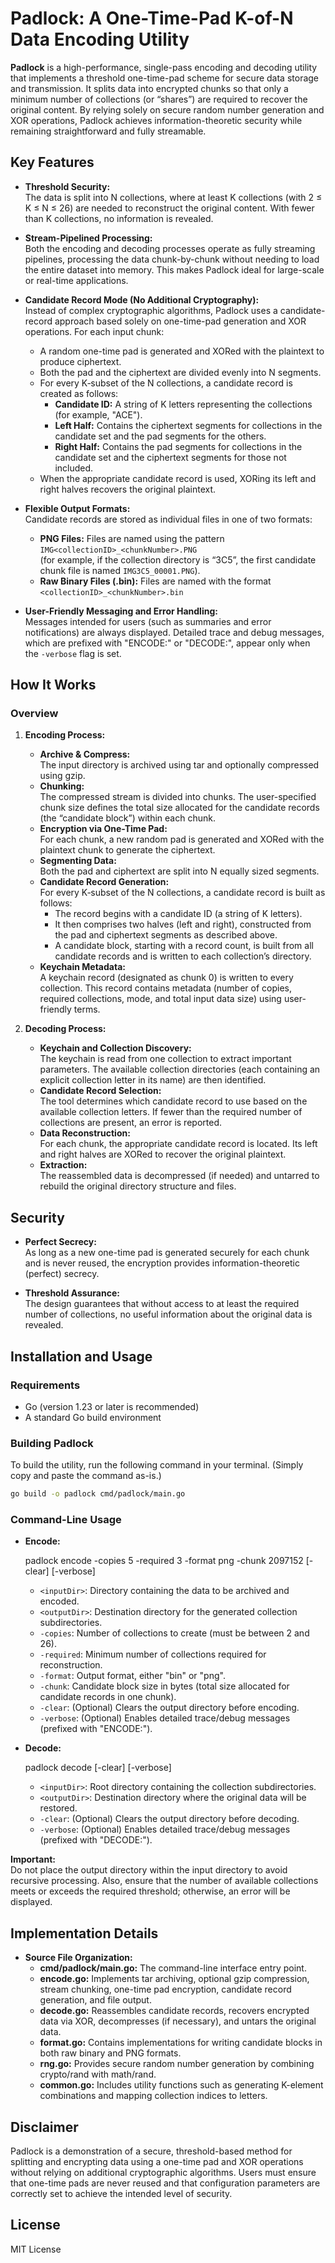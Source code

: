 # Padlock: A One-Time-Pad K-of-N Data Encoding Utility

**Padlock** is a high-performance, single-pass encoding and decoding utility that implements a threshold one-time-pad scheme for secure data storage and transmission. It splits data into encrypted chunks so that only a minimum number of collections (or “shares”) are required to recover the original content. By relying solely on secure random number generation and XOR operations, Padlock achieves information-theoretic security while remaining straightforward and fully streamable.

## Key Features

- **Threshold Security:**  
  The data is split into N collections, where at least K collections (with 2 ≤ K ≤ N ≤ 26) are needed to reconstruct the original content. With fewer than K collections, no information is revealed.

- **Stream-Pipelined Processing:**  
  Both the encoding and decoding processes operate as fully streaming pipelines, processing the data chunk-by-chunk without needing to load the entire dataset into memory. This makes Padlock ideal for large-scale or real-time applications.

- **Candidate Record Mode (No Additional Cryptography):**  
  Instead of complex cryptographic algorithms, Padlock uses a candidate-record approach based solely on one-time-pad generation and XOR operations. For each input chunk:
  - A random one-time pad is generated and XORed with the plaintext to produce ciphertext.
  - Both the pad and the ciphertext are divided evenly into N segments.
  - For every K‑subset of the N collections, a candidate record is created as follows:
    - **Candidate ID:** A string of K letters representing the collections (for example, "ACE").
    - **Left Half:** Contains the ciphertext segments for collections in the candidate set and the pad segments for the others.
    - **Right Half:** Contains the pad segments for collections in the candidate set and the ciphertext segments for those not included.
  - When the appropriate candidate record is used, XORing its left and right halves recovers the original plaintext.

- **Flexible Output Formats:**  
  Candidate records are stored as individual files in one of two formats:
  - **PNG Files:** Files are named using the pattern  
    `IMG<collectionID>_<chunkNumber>.PNG`  
    (for example, if the collection directory is “3C5”, the first candidate chunk file is named `IMG3C5_00001.PNG`).
  - **Raw Binary Files (.bin):** Files are named with the format  
    `<collectionID>_<chunkNumber>.bin`

- **User-Friendly Messaging and Error Handling:**  
  Messages intended for users (such as summaries and error notifications) are always displayed. Detailed trace and debug messages, which are prefixed with "ENCODE:" or "DECODE:", appear only when the `-verbose` flag is set.

## How It Works

### Overview

1. **Encoding Process:**
   - **Archive & Compress:**  
     The input directory is archived using tar and optionally compressed using gzip.
   - **Chunking:**  
     The compressed stream is divided into chunks. The user-specified chunk size defines the total size allocated for the candidate records (the “candidate block”) within each chunk.
   - **Encryption via One-Time Pad:**  
     For each chunk, a new random pad is generated and XORed with the plaintext chunk to generate the ciphertext.
   - **Segmenting Data:**  
     Both the pad and ciphertext are split into N equally sized segments.
   - **Candidate Record Generation:**  
     For every K‑subset of the N collections, a candidate record is built as follows:
     - The record begins with a candidate ID (a string of K letters).
     - It then comprises two halves (left and right), constructed from the pad and ciphertext segments as described above.
     - A candidate block, starting with a record count, is built from all candidate records and is written to each collection’s directory.
   - **Keychain Metadata:**  
     A keychain record (designated as chunk 0) is written to every collection. This record contains metadata (number of copies, required collections, mode, and total input data size) using user-friendly terms.

2. **Decoding Process:**
   - **Keychain and Collection Discovery:**  
     The keychain is read from one collection to extract important parameters. The available collection directories (each containing an explicit collection letter in its name) are then identified.
   - **Candidate Record Selection:**  
     The tool determines which candidate record to use based on the available collection letters. If fewer than the required number of collections are present, an error is reported.
   - **Data Reconstruction:**  
     For each chunk, the appropriate candidate record is located. Its left and right halves are XORed to recover the original plaintext.
   - **Extraction:**  
     The reassembled data is decompressed (if needed) and untarred to rebuild the original directory structure and files.

## Security

- **Perfect Secrecy:**  
  As long as a new one-time pad is generated securely for each chunk and is never reused, the encryption provides information-theoretic (perfect) secrecy.

- **Threshold Assurance:**  
  The design guarantees that without access to at least the required number of collections, no useful information about the original data is revealed.

## Installation and Usage

### Requirements

- Go (version 1.23 or later is recommended)
- A standard Go build environment

### Building Padlock

To build the utility, run the following command in your terminal. (Simply copy and paste the command as-is.)

```bash
go build -o padlock cmd/padlock/main.go
```

### Command-Line Usage

- **Encode:**

  padlock encode <inputDir> <outputDir> -copies 5 -required 3 -format png -chunk 2097152 [-clear] [-verbose]

  - `<inputDir>`: Directory containing the data to be archived and encoded.
  - `<outputDir>`: Destination directory for the generated collection subdirectories.
  - `-copies`: Number of collections to create (must be between 2 and 26).
  - `-required`: Minimum number of collections required for reconstruction.
  - `-format`: Output format, either "bin" or "png".
  - `-chunk`: Candidate block size in bytes (total size allocated for candidate records in one chunk).
  - `-clear`: (Optional) Clears the output directory before encoding.
  - `-verbose`: (Optional) Enables detailed trace/debug messages (prefixed with "ENCODE:").

- **Decode:**

  padlock decode <inputDir> <outputDir> [-clear] [-verbose]

  - `<inputDir>`: Root directory containing the collection subdirectories.
  - `<outputDir>`: Destination directory where the original data will be restored.
  - `-clear`: (Optional) Clears the output directory before decoding.
  - `-verbose`: (Optional) Enables detailed trace/debug messages (prefixed with "DECODE:").

**Important:**  
Do not place the output directory within the input directory to avoid recursive processing. Also, ensure that the number of available collections meets or exceeds the required threshold; otherwise, an error will be displayed.

## Implementation Details

- **Source File Organization:**
  - **cmd/padlock/main.go:** The command-line interface entry point.
  - **encode.go:** Implements tar archiving, optional gzip compression, stream chunking, one-time pad encryption, candidate record generation, and file output.
  - **decode.go:** Reassembles candidate records, recovers encrypted data via XOR, decompresses (if necessary), and untars the original data.
  - **format.go:** Contains implementations for writing candidate blocks in both raw binary and PNG formats.
  - **rng.go:** Provides secure random number generation by combining crypto/rand with math/rand.
  - **common.go:** Includes utility functions such as generating K-element combinations and mapping collection indices to letters.

## Disclaimer

Padlock is a demonstration of a secure, threshold-based method for splitting and encrypting data using a one-time pad and XOR operations without relying on additional cryptographic algorithms. Users must ensure that one-time pads are never reused and that configuration parameters are correctly set to achieve the intended level of security.

## License

MIT License
